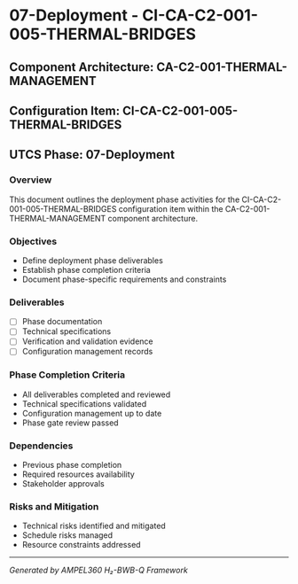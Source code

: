 # 07-Deployment - CI-CA-C2-001-005-THERMAL-BRIDGES

## Component Architecture: CA-C2-001-THERMAL-MANAGEMENT
## Configuration Item: CI-CA-C2-001-005-THERMAL-BRIDGES
## UTCS Phase: 07-Deployment

### Overview
This document outlines the deployment phase activities for the CI-CA-C2-001-005-THERMAL-BRIDGES configuration item within the CA-C2-001-THERMAL-MANAGEMENT component architecture.

### Objectives
- Define deployment phase deliverables
- Establish phase completion criteria
- Document phase-specific requirements and constraints

### Deliverables
- [ ] Phase documentation
- [ ] Technical specifications
- [ ] Verification and validation evidence
- [ ] Configuration management records

### Phase Completion Criteria
- All deliverables completed and reviewed
- Technical specifications validated
- Configuration management up to date
- Phase gate review passed

### Dependencies
- Previous phase completion
- Required resources availability
- Stakeholder approvals

### Risks and Mitigation
- Technical risks identified and mitigated
- Schedule risks managed
- Resource constraints addressed

---
*Generated by AMPEL360 H₂-BWB-Q Framework*
